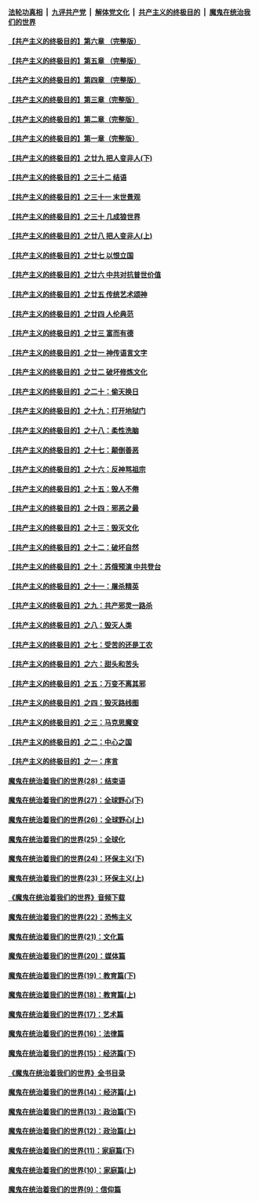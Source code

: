 

####  [法轮功真相](../../../../basic/blob/master/README.md?t=05101101) &nbsp;|&nbsp; [九评共产党](../../../../9ping.md/blob/master/README.md?t=05101101) &nbsp;|&nbsp; [解体党文化](../../../../jtdwh.md/blob/master/README.md?t=05101101)  &nbsp;|&nbsp; [共产主义的终极目的](../../../../gczydzjmd.md/blob/master/README.md?t=05101101) &nbsp;|&nbsp; [魔鬼在统治我们的世界](../../../../mgztzwmdsj.md/blob/master/README.md?t=05101101) 

#### [【共产主义的终极目的】第六章 （完整版）](../pages/nsc422/n11428913.md?t=05101101) 

#### [【共产主义的终极目的】第五章 （完整版）](../pages/nsc422/n11428912.md?t=05101101) 

#### [【共产主义的终极目的】第四章 （完整版）](../pages/nsc422/n11428907.md?t=05101101) 

#### [【共产主义的终极目的】第三章（完整版）](../pages/nsc422/n11428848.md?t=05101101) 

#### [【共产主义的终极目的】第二章（完整版）](../pages/nsc422/n11428831.md?t=05101101) 

#### [【共产主义的终极目的】第一章（完整版）](../pages/nsc422/n11417651.md?t=05101101) 

#### [【共产主义的终极目的】之廿九 把人变非人(下)](../pages/nsc422/n11344140.md?t=05101101) 

#### [【共产主义的终极目的】之三十二 结语](../pages/nsc422/n11360535.md?t=05101101) 

#### [【共产主义的终极目的】之三十一 末世景观](../pages/nsc422/n11351129.md?t=05101101) 

#### [【共产主义的终极目的】之三十 几成狼世界](../pages/nsc422/n11348280.md?t=05101101) 

#### [【共产主义的终极目的】之廿八 把人变非人(上)](../pages/nsc422/n11340492.md?t=05101101) 

#### [【共产主义的终极目的】之廿七 以恨立国](../pages/nsc422/n11336944.md?t=05101101) 

#### [【共产主义的终极目的】之廿六 中共对抗普世价值](../pages/nsc422/n11324785.md?t=05101101) 

#### [【共产主义的终极目的】之廿五 传统艺术颂神](../pages/nsc422/n11296396.md?t=05101101) 

#### [【共产主义的终极目的】之廿四 人伦典范](../pages/nsc422/n11296397.md?t=05101101) 

#### [【共产主义的终极目的】之廿三 富而有德](../pages/nsc422/n11283598.md?t=05101101) 

#### [【共产主义的终极目的】之廿一 神传语言文字](../pages/nsc422/n11263265.md?t=05101101) 

#### [【共产主义的终极目的】之廿二 破坏修炼文化](../pages/nsc422/n11245728.md?t=05101101) 

#### [【共产主义的终极目的】之二十：偷天换日](../pages/nsc422/n11238846.md?t=05101101) 

#### [【共产主义的终极目的】之十九：打开地狱门](../pages/nsc422/n11206376.md?t=05101101) 

#### [【共产主义的终极目的】之十八：柔性洗脑](../pages/nsc422/n11199994.md?t=05101101) 

#### [【共产主义的终极目的】之十七：颠倒善恶](../pages/nsc422/n11179782.md?t=05101101) 

#### [【共产主义的终极目的】之十六：反神骂祖宗](../pages/nsc422/n11166798.md?t=05101101) 

#### [【共产主义的终极目的】之十五：毁人不倦](../pages/nsc422/n11166792.md?t=05101101) 

#### [【共产主义的终极目的】之十四：邪恶之最](../pages/nsc422/n11150249.md?t=05101101) 

#### [【共产主义的终极目的】之十三：毁灭文化](../pages/nsc422/n11135227.md?t=05101101) 

#### [【共产主义的终极目的】之十二：破坏自然](../pages/nsc422/n11135214.md?t=05101101) 

#### [【共产主义的终极目的】之十：苏俄预演 中共登台](../pages/nsc422/n11118424.md?t=05101101) 

#### [【共产主义的终极目的】之十一：屠杀精英](../pages/nsc422/n11118442.md?t=05101101) 

#### [【共产主义的终极目的】之九：共产邪灵一路杀](../pages/nsc422/n11114139.md?t=05101101) 

#### [【共产主义的终极目的】之八：毁灭人类](../pages/nsc422/n11108503.md?t=05101101) 

#### [【共产主义的终极目的】之七：受苦的还是工农](../pages/nsc422/n11101809.md?t=05101101) 

#### [【共产主义的终极目的】之六：甜头和苦头](../pages/nsc422/n11096971.md?t=05101101) 

#### [【共产主义的终极目的】之五：万变不离其邪](../pages/nsc422/n11091285.md?t=05101101) 

#### [【共产主义的终极目的】之四：毁灭路线图](../pages/nsc422/n11086284.md?t=05101101) 

#### [【共产主义的终极目的】之三：马克思魔变](../pages/nsc422/n11061941.md?t=05101101) 

#### [【共产主义的终极目的】之二：中心之国](../pages/nsc422/n11047728.md?t=05101101) 

#### [【共产主义的终极目的】之一：序言](../pages/nsc422/n11086077.md?t=05101101) 

#### [魔鬼在统治着我们的世界(28)：结束语](../pages/nsc422/n10936246.md?t=05101101) 

#### [魔鬼在统治着我们的世界(27)：全球野心(下)](../pages/nsc422/n10928319.md?t=05101101) 

#### [魔鬼在统治着我们的世界(26)：全球野心(上)](../pages/nsc422/n10900318.md?t=05101101) 

#### [魔鬼在统治着我们的世界(25)：全球化](../pages/nsc422/n10788205.md?t=05101101) 

#### [魔鬼在统治着我们的世界(24)：环保主义(下)](../pages/nsc422/n10695307.md?t=05101101) 

#### [魔鬼在统治着我们的世界(23)：环保主义(上)](../pages/nsc422/n10688613.md?t=05101101) 

#### [《魔鬼在统治着我们的世界》音频下载](../pages/nsc422/n10635553.md?t=05101101) 

#### [魔鬼在统治着我们的世界(22)：恐怖主义](../pages/nsc422/n10614727.md?t=05101101) 

#### [魔鬼在统治着我们的世界(21)：文化篇](../pages/nsc422/n10597706.md?t=05101101) 

#### [魔鬼在统治着我们的世界(20)：媒体篇](../pages/nsc422/n10586579.md?t=05101101) 

#### [魔鬼在统治着我们的世界(19)：教育篇(下)](../pages/nsc422/n10564808.md?t=05101101) 

#### [魔鬼在统治着我们的世界(18)：教育篇(上)](../pages/nsc422/n10526970.md?t=05101101) 

#### [魔鬼在统治着我们的世界(17)：艺术篇](../pages/nsc422/n10499093.md?t=05101101) 

#### [魔鬼在统治着我们的世界(16)：法律篇](../pages/nsc422/n10485969.md?t=05101101) 

#### [魔鬼在统治着我们的世界(15)：经济篇(下)](../pages/nsc422/n10469975.md?t=05101101) 

#### [《魔鬼在统治着我们的世界》全书目录](../pages/nsc422/n10464261.md?t=05101101) 

#### [魔鬼在统治着我们的世界(14)：经济篇(上)](../pages/nsc422/n10457370.md?t=05101101) 

#### [魔鬼在统治着我们的世界(13)：政治篇(下)](../pages/nsc422/n10448270.md?t=05101101) 

#### [魔鬼在统治着我们的世界(12)：政治篇(上)](../pages/nsc422/n10444576.md?t=05101101) 

#### [魔鬼在统治着我们的世界(11)：家庭篇(下)](../pages/nsc422/n10440961.md?t=05101101) 

#### [魔鬼在统治着我们的世界(10)：家庭篇(上)](../pages/nsc422/n10435448.md?t=05101101) 

#### [魔鬼在统治着我们的世界(9)：信仰篇](../pages/nsc422/n10432159.md?t=05101101) 


